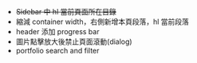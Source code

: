 - ~~Sidebar 中 hl 當前頁面所在目錄~~
- 縮減 container width，右側新增本頁段落，hl 當前段落
- header 添加 progress bar
- 圖片點擊放大後禁止頁面滾動(dialog)
- portfolio search and filter
